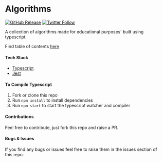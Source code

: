 # Algorithms

[![GitHub Release](https://img.shields.io/github/v/release/chazmcgrill/algorithms)](https://github.com/chazmcgrill/algorithms/releases)
[![Twitter Follow](https://img.shields.io/twitter/follow/charlietcoder.svg?style=social)](https://twitter.com/charlietcoder)

A collection of algorithms made for educational purposes' built using typescript.

Find table of contents [here](./CONTENTS.md)

#### Tech Stack

-   [Typescript](https://www.typescriptlang.org/)
-   [Jest](https://jestjs.io/)

#### To Compile Typescript

1. Fork or clone this repo
2. Run `npm install` to install dependencies
3. Run `npm start` to start the typescript watcher and compiler

#### Contributions

Feel free to contribute, just fork this repo and raise a PR.

#### Bugs & Issues

If you find any bugs or issues feel free to raise them in the issues section of this repo.
